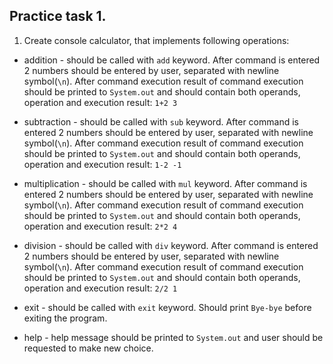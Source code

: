 Practice task 1.
-----------------------

1. Create console calculator, that implements following operations:
* addition - should be called with `add` keyword. 
After command is entered 2 numbers should be entered by user, separated with newline symbol(`\n`).
After command execution result of command execution should be printed to 
`System.out` and should contain both operands, operation and execution result: `1+2 3`

* subtraction - should be called with `sub` keyword. 
After command is entered 2 numbers should be entered by user, separated with newline symbol(`\n`).
After command execution result of command execution should be printed to 
`System.out` and should contain both operands, operation and execution result: `1-2 -1`

* multiplication - should be called with `mul` keyword. 
After command is entered 2 numbers should be entered by user, separated with newline symbol(`\n`).
After command execution result of command execution should be printed to 
`System.out` and should contain both operands, operation and execution result: `2*2 4`

* division - should be called with `div` keyword. 
After command is entered 2 numbers should be entered by user, separated with newline symbol(`\n`).
After command execution result of command execution should be printed to 
`System.out` and should contain both operands, operation and execution result: `2/2 1`

* exit - should be called with `exit` keyword. Should print `Bye-bye` before exiting the program.

* help - help message should be printed to `System.out` and user should be requested to make new choice.